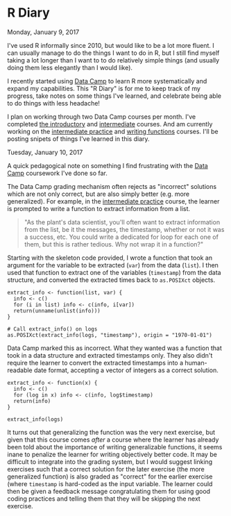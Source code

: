 # R Diary

Monday, January 9, 2017

I've used R informally since 2010, but would like to be a lot more fluent. I can usually manage to do the things I want to do in R, but 
I still find myself taking a lot longer than I want to to do relatively simple things (and usually doing them less elegantly than I would like).

I recently started using [Data Camp](www.datacamp.com) to learn R more systematically and expand my capabilities. This "R Diary" is for me
to keep track of my progress, take notes on some things I've learned, and celebrate being able to do things with less headache!

I plan on working through two Data Camp courses per month. I've completed [the introductory](https://campus.datacamp.com/courses/free-introduction-to-r) and [intermediate](https://www.datacamp.com/courses/intermediate-r) courses. And am currently working on the [intermediate practice](https://www.datacamp.com/courses/intermediate-r-practice) and [writing functions](https://www.datacamp.com/courses/writing-functions-in-r) courses. I'll be posting snipets of things I've learned in this diary.

Tuesday, January 10, 2017

A quick pedagogical note on something I find frustrating with the [Data Camp](www.datacamp.com) coursework I've done so far. 

The Data Camp grading mechanism often rejects as "incorrect" solutions which are not only correct, but are also simply better (e.g. more generalized). For example, in the [intermediate practice](https://www.datacamp.com/courses/intermediate-r-practice) course, the learner is prompted to write a function to extract information from a list. 

> "As the plant's data scientist, you'll often want to extract information from the list, be it the messages, the timestamp, whether or not it was a success, etc. You could write a dedicated for loop for each one of them, but this is rather tedious. Why not wrap it in a function?"

Starting with the skeleton code provided, I wrote a function that took an argument for the variable to be extracted (`var`) from the data (`list`). I then used that function to extract one of the variables (`timestamp`) from the data structure, and converted the extracted times back to `as.POSIXct` objects.

```
extract_info <- function(list, var) {
  info <- c()
  for (i in list) info <- c(info, i[var])
  return(unname(unlist(info)))
}

# Call extract_info() on logs
as.POSIXct(extract_info(logs, "timestamp"), origin = "1970-01-01")
```
Data Camp marked this as incorrect. What they wanted was a function that took in a data structure and extracted timestamps only. They also didn't require the learner to convert the extracted timestamps into a human-readable date format, accepting a vector of integers as a correct solution.

```
extract_info <- function(x) {
  info <- c()
  for (log in x) info <- c(info, log$timestamp)
  return(info)
}

extract_info(logs)
```

It turns out that generalizing the function was the very next exercise, but given that this course comes *after* a course where the learner has already been told about the importance of writing generalizable functions, it seems inane to penalize the learner for writing objectively better code. It may be difficult to integrate into the grading system, but I would suggest linking exercises such that a correct solution for the later exercise (the more generalized function) is also graded as "correct" for the earlier exercise (where `timestamp` is hard-coded as the input variable. The learner could then be given a feedback message congratulating them for using good coding practices and telling them that they will be skipping the next exercise. 
